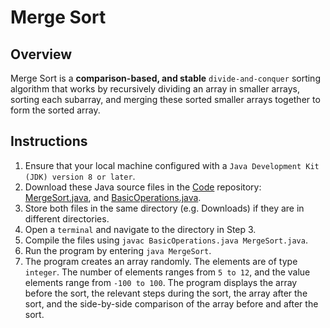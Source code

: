 # Merge Sort

## Overview
Merge Sort is a **comparison-based, and stable** `divide-and-conquer` sorting algorithm that works by recursively dividing an array in smaller arrays, sorting each subarray, and merging these sorted smaller arrays together to form the sorted array.

## Instructions
1. Ensure that your local machine configured with a `Java Development Kit (JDK) version 8 or later`.
2. Download these Java source files in the [Code](https://github.com/shumarb/code/tree/main) repository: [MergeSort.java](https://github.com/shumarb/code/blob/main/algorithms/MergeSort.java), and [BasicOperations.java](https://github.com/shumarb/code/tree/main/support/BasicOperations.java).
3. Store both files in the same directory (e.g. Downloads) if they are in different directories.
4. Open a `terminal` and navigate to the directory in Step 3.
5. Compile the files using `javac BasicOperations.java MergeSort.java`.
6. Run the program by entering `java MergeSort`.
7. The program creates an array randomly. The elements are of type `integer`. The number of elements ranges from `5 to 12`, and the value elements range from `-100 to 100`. The program displays the array before the sort, the relevant steps during the sort, the array after the sort, and the side-by-side comparison of the array before and after the sort.
